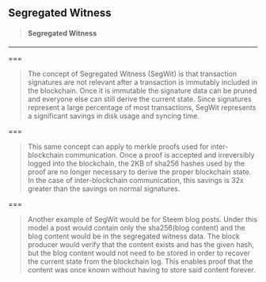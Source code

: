 ## Segregated Witness

> #### Segregated Witness

---

===

> The concept of Segregated Witness \(SegWit\) is that transaction signatures are not relevant after a transaction is immutably included in the blockchain. Once it is immutable the signature data can be pruned and everyone else can still derive the current state. Since signatures represent a large percentage of most transactions, SegWit represents a significant savings in disk usage and syncing time.

===

> This same concept can apply to merkle proofs used for inter-blockchain communication. Once a proof is accepted and irreversibly logged into the blockchain, the 2KB of sha256 hashes used by the proof are no longer necessary to derive the proper blockchain state. In the case of inter-blockchain communication, this savings is 32x greater than the savings on normal signatures.

===

> Another example of SegWit would be for Steem blog posts. Under this model a post would contain only the sha256\(blog content\) and the blog content would be in the segregated witness data. The block producer would verify that the content exists and has the given hash, but the blog content would not need to be stored in order to recover the current state from the blockchain log. This enables proof that the content was once known without having to store said content forever.




